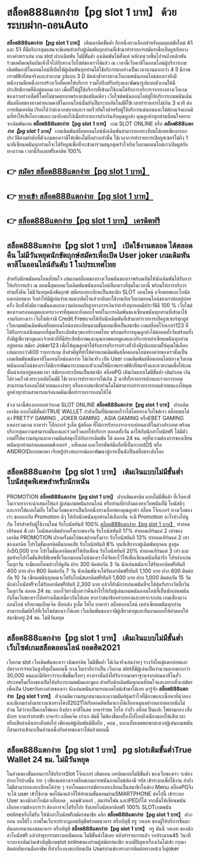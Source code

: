 # สล็อต888แตกง่าย【pg slot 1 บาท】  ด้วยระบบฝาก-ถอนAuto

**สล็อต888แตกง่าย【pg slot 1 บาท】** เติมเครดิตขั้นต่ำ  อีกหนึ่งทางเลือกสำหรับคนยุคสมัยใหม่ 4จี และ 5จี ที่มีบริการสุดแสนจะพิเศษสำหรับผู้เดิมพันทุกท่านที่เข้ามาทำรายการสมัครเพื่อเปิดยูสกับทางทางค่ายเราเล่น เกม slot  ฝากเดิมพัน ไม่มีขั้นต่ำ ลงเดิมพันได้ตั้งแต่ หลักหน่วยขึ้นไปจนถึงหลักพัน ร่วมเพลิดเพลินบันเทิงใจไปกับทางเว็บไซต์ของเราได้แล้ว ณ เวลานี้เว็บคาสิโนออนไลน์ผู้บริการเกมเดิมพันคาสิโนออนไลน์ที่เปิดให้ผู้เดิมพันทุกท่านได้ใช้บริการมาอย่างเป็นเวลานานมากกว่า 4 ปี มีภาพกราฟฟิกที่สมจริงและสวยงาม รูปแบบ 3 D
มิหนำซ้ำทางทางเว็บเกมพนันออนไลน์ของเรายังมี พนักงานมือหนึ่งการสร้างเว็บที่คอยให้บริการ  รวมไปถึงปรับปรุงและพัฒนารูปแบบตัวเกมให้มีประสิทธิภาพที่ดีอยู่ตลอดเวลา เพื่อที่ให้ผู้ใช้บริการที่เข้ามาใช้งานได้รับการบริการจากทางทางเว็บเกมของเราอย่างเต็มที่โดยไม่ขาดตกบกพร่องแม้แต่นิดเดียว เว็บไซต์พนันออนไลน์ผู้ให้บริการเกมพนันเดิมพันสล็อตของทางค่ายเกมคาสิโนออนไลน์นั้นยังเป็นระบบอัตโนมัติใช้เวลาทำรายการไม่เกิน 3 นาที ต่อการเติมเครดิต เรียกได้ว่าสะดวกสบายและรวดเร็วทันใจสำหรับผู้ใช้บริการแน่นอนและไม่ต้องแจ้งแอดมินที่ทำให้เสียโอกาสและเวลาอีกต่อไปเมื่อทำรายการฝากงินกับคุณลูกค้า
คุณลูกค้าทุกท่านที่สนใจอยากจะเดิมพันเกม **สล็อต888แตกง่าย【pg slot 1 บาท】** เกม SLOT ONLINE หรือ ***สล็อต888แตกง่าย【pg slot 1 บาท】*** เกมเดิมพันสล็อตออนไลน์นักเดิมพันสามารถลงทะเบียนได้เลยเพียงกรอกประวัติตามลำดับที่ตัวเกมของเรามีให้เพียงไม่กี่อย่างเท่านั้น ใช้เวลาการทำรายการเปิดยูสเซอร์ไม่ถึง 1 นาทีเซียนพนันทุกท่านก็จะได้รับยูสเพื่อที่จะเข้ามาร่วมสนุกสุดเร้าใจกับเว็บเกมออนไลน์เราเปิดยูสกับทางเราณ เวลานี้รับเลยฟรีเครดิต 100%

## 👉 [สมัคร สล็อต888แตกง่าย【pg slot 1 บาท】](https://archa888.com/)
## 👉 [ทางเข้า สล็อต888แตกง่าย【pg slot 1 บาท】](https://archa888.com/)
## 👉 [สล็อต888แตกง่าย【pg slot 1 บาท】 เครดิตฟรี](https://archa888.com/)

## สล็อต888แตกง่าย【pg slot 1 บาท】 เปิดใช้งานตลอด ได้ตลอดคืน ไม่มีวันหยุดนักขัตฤกษ์สมัครเพื่อเปิด User joker เกมเดิมพันคาสิโนออนไลน์อันดับ 1 ในประเทศไทย

สำหรับนักพนันคนไหนที่สนใจ เล่นเกมสล็อตของทางเว็บพนันของเราพร้อมเปิดให้นักเดิมพันได้รับการให้บริการแล้ว ณ ตอนนี้สุดยอดเว็บเดิมพันพนันออนไลน์ที่มาแรงที่สุดในเวลานี้ พร้อมให้การบริการท่านทั้งคืน ไม่มีวันหยุดนักขัตฤกษ์ สมัครลงทะเบียนเป็นสมาชิก SLOT ออนไลน์ แจ็กพอตและโบนัสแตกบ่อยมาก จึงทำให้มีผู้เล่นจำนวนมากติดใจแล้วกลับมาใช้งานกับเว็บเกมออนไลน์ของเราต่ออยู่บ่อยครั้ง อีกทั้งยังมีความมั่นคงและความปลอดภัยสูงทางการเงินจ่ายจริงทุกยอดมีประวัติดี 100 % เว็บไซต์ของเราครอบคลุมและครบวงจรที่สุดและยังตอบโจทย์ในการเดิมพันของเซียนพนันทุกท่านที่เข้ามาใช้งานกับทางเรา
เว็บไซต์เรามี Credit Freeแจกให้กับนักเดิมพันที่เข้ามาทำรายการเปิดยูสเซอร์ทุกยูส เว็บเกมพนันเดิมพันสล็อตออนไลน์ลงทะเบียนตามขั้นตอนเพื่อเป็นสมาชิก เกมสล็อตโจ๊กเกอร์123 ที่ได้รับกระแสนิยมมากที่สุดเป็นระดับต้นๆของประเทศไทย พร้อมบริการคุณลูกค้าได้ตลอดทั้งวันพร้อมทั้งยังมีผู้เชี่ยวชาญและเจ้าหน้าที่ที่มีประสิทธิภาพและคุณภาพคอยดูแลและบริการเหล่าเซียนพนันทุกท่านอยู่ตลอด สมัคร Joker123 เพื่อให้คุณลูกค้าได้รับการบริการอย่างทั่วถึงมีรูปแบบเกมให้คุณได้เลือกเล่นมากกว่า400 รายการเกม
สิ่งสำคัญที่ทำให้ค่ายเกมเดิมพันสล็อตออนไลน์ของค่ายของเรานั้นเป็นเกมเดิมพันพนันคาสิโนออนไลน์แตกง่าย ได้เงินจริง เปิด User  เกมเดิมพันสล็อตออนไลน์ทางเว็บเกมพนันออนไลน์ของเราได้มีการพัฒนาระบบและตัวเกมให้มีภาพกราฟฟิกที่สมจริงและสวยงามเพื่อให้เกมนั้นน่าเล่นอยู่ตลอดเวลา สมัครลงทะเบียนเป็นสมาชิก สล็อตPG เติมเงินแบบไม่มีขั้นต่ำ เติม/ถอน เงินได้รวดเร็วด้วยระบบอัตโนมัติ ใช้เวลาการทำรายการไม่เกิน 2 นาทีทั้งรายการฝากและรายการถอนสามารถแจ้งถอนได้ด้วยตนเองง่ายๆ หรือหากสมาชิกท่านใดไม่สามารถทำรายการถอนด้วยตนเองได้คุณลูกค้าทุกท่านสามารถแจ้งแอดมินเพื่อทำรายการถอนให้ได้

ช่วงเวลานี้ต้องบอกเลยว่าเกม SLOT ONLINE  **สล็อต888แตกง่าย【pg slot 1 บาท】** ฝากเติมเครดิต แบบไม่มีขั้นต่ำTRUE WALLET กำลังเป็นที่นิยมเลยก็ว่าได้โดยทางเว็บไซต์เรา สล็อตxoได้นำ PRETTY GAMING , JOKER GAMING , ASIA GAMING หรือEBET GAMING แหล่งรวมเกม บาคาร่า โป๊กเกอร์ รูเล็ต ตู้สล็อต ที่ได้การรับรองจากจากบ่อนคาสิโนต่างประเทศ พร้อมบริการสุดความสามารถมั่นคงและรวดเร็วคอยให้บริการ ตลอดทั้งวัน มาให้กับนักล่าโบนัสฟรี ได้มีตัวเกมที่ให้ความสนุกและความมันส์สนุกไปกับการเดิมพัน ได้ ตลอด 24 ชม. อยู่ที่ความต้องการของเซียนพนันทุกท่านผ่านบนคอมพิวเตอร์ , แท็บเลต และโทรศัพท์มือถือที่เป็นระบบIOS หรือ ANDROIDแบบพกพา เรียนรู้ประสบการณ์และพัฒนาสู่การเป็นนักปั่นสล็อตระดับโลก

## สล็อต888แตกง่าย【pg slot 1 บาท】 เติมเงินแบบไม่มีขั้นต่ำ โบนัสสุดพิเศษสำหรับนักพนัน

 PROMOTION  **สล็อต888แตกง่าย【pg slot 1 บาท】** ฝากเติมเครดิต แบบไม่มีขั้นต่ำ ที่เว็บคาสิโนเราอยากจะนำเสนอให้แก่  ผู้เล่นเกมพนันออนไลน์ หรือท่านที่กำลังมองหาเว็บพนันที่มี โบนัสดีๆ และการให้แบบไม่กั๊ก ให้ในเว็บของเราเป็นอีกหนึ่งทางเลือกของคุณลูกค้า สล็อต โจ๊กเกอร์ ทางเว็บของเรา ขอบอกกับ Promotion ดีๆ ให้กับนักพนันทุกท่านได้เลือกกัน จะมี Promotion อะไรบ้างไปดูกัน
โปรสำหรับผู้ใช้งานใหม่ รับโบนัสทันที 100% [สล็อต888แตกง่าย【pg slot 1 บาท】](https://archa888.com/) ทำยอดเทิร์นแค่ 4 เท่า
โบนัสเครดิตฝากครั้งแรกของวัน รับโบนัสทันที 17% ทำยอดเทิร์นแค่ 2 เท่าของเครดิต
 PROMOTION ฝากครั้งต่อไปของฝากครั้งแรก รับโบนัสทันที 13% ทำยอดเทิร์นแค่ 2 เท่าของเครดิต
โปรโมชั่นเครดิตคืนยอดเสีย รับโบนัสทันที 8% ทุนที่เสียจากผู้เดิมพันทุกคน สูงสุดถึง50,000 บาท
โปรโมชั่นเครดิตแชร์ให้กับเพื่อน รับโบนัสทันที 20% ทำยอดเทิร์นแค่ 3 เท่า
และสุดท้ายโปรโมชั่นสิทธิพิเศษที่เว็บเกมออนไลน์ของเราได้จัดหาไว้ให้เพื่อเซียนพนันที่น่ารัก โปรฝากเล่นในทุกวัน จะมีแบบไหนบ้างไปดูกัน
ฝาก 300 ติดต่อกัน 3 วัน นักเล่นพนันจะได้รับเครดิตฟรีทันที 400 บาท
ฝาก 800 ติดต่อกัน 7 วัน นักเดิมพันจะได้รับเครดิตฟรีทันที 1,100 บาท
ฝาก 600 ติดต่อกัน 10 วัน เซียนพนันทุกคนจะได้รับโบนัสเครดิตฟรีทันที 1,600 บาท
ฝาก 1,000 ติดต่อกัน 15 วัน นักล่าโบนัสฟรีจะได้รับเครดิตฟรีทันที 2,300 บาท
แล้วก็ยังมีการเล่นพนันที่จะได้ลุ้นรับรางวัลบิ๊กวินในทุกวัน ตลอด 24 ชม. บอกไว้ตรงนี้เลยว่าคืนกำไรให้กับผู้เล่นเกมพนันออนไลน์ที่เป็นนักเล่นพนันกับในเว็บของเราได้อย่างเต็มเหนี่ยวกันไปเลย หากว่าสมาชิกอยากลองและอยากจะเล่น เกมเสี่ยงดวงออนไลน์ หรือเกมแบ็กแจ๊ค ป๊อกเด้ง รูเล็ต ไฮโล บาคาร่า สล็อตออนไลน์ เหล่าเซียนพนันทุกท่านสามารถสัมผัสไปที่เว็บไซต์ของเราได้เลย เว็บเดิมพันของเรามีผู้เชี่ยวชาญและทีมงานคอยให้คำตอบให้สมาชิกอยู่ 24 ชม. ไม่มีวันหยุด

## สล็อต888แตกง่าย【pg slot 1 บาท】 เติมเงินแบบไม่มีขั้นต่ำ  เว็บไซต์เกมสล็อตออนไลน์ ยอดฮิต2021

เว็บเกม slot เว็บเดิมพันของเรา เติมเครดิต ไม่มีขั้นต่ำ ได้เงินจริงเล่นง่ายๆ รางวัลใหญ่แตกบ่อยและอัตราการจ่ายเงินสูงที่สุดในตอนนี้ ทางเว็บเราถือว่าเป็น เว็บเกม slotที่มีผู้เล่นเป็นจำนวนมากมากกว่า 30,000 คนและมีอัตราว่าจะเพิ่มขึ้นเรื่อยๆ ทางเรานั้นยังได้รับจากมาตราฐานจากบ่อนคาสิโนทั่วประเทศในเรื่องของเปิดให้บริการเกมพนันและดูแล สำหรับนักเดิมพันทุกคนที่สนใจและอยากที่จะสมัครเพื่อเปิด Userกับทางค่ายของเรา นักเล่นพนันสามารถแอดไลน์เข้ามาได้เลย
	มารู้จัก **สล็อต888แตกง่าย【pg slot 1 บาท】** ตัวเกมมีความสนุกสนานและความมันส์สุดเร้าใจที่มีภาพและเนื้อหาที่น่าลอง และมีเกมกำลังมาแรงแซงทางโค้งปี2021ให้กับยอดฮิตที่มาแรงได้เลือกหมุนอย่างหลากหลายนับไม่ถ้วน  ไม่ว่าจะเป็นเกมไพ่แคง  ยิงปลา คาสิโนสด บาคาร่าสด ไฮโล กำถั่ว สล็อต ปั่นแปะ ไพ่สามกอง เสือมังกร บาคาร่าสายฟ้า บาคาร่า แบ็คแจ๊ค เก้าเก ดัมมี่ ไม่ต้องขึ้นเครื่องไปไกลถึงเมืองนอกให้เสียเวลา หรือเสียค่าเดินทางอีกต่อไป เพียงแค่ผู้เดิมพันมีมือถือ , คอม , และแท็บเลตพกพาสะดวกผู้เล่นเกมพนันก็สามารถเข้ามาเป็นส่วนหนึ่งกับค่ายของเราได้แล้วตอนนี้

## สล็อต888แตกง่าย【pg slot 1 บาท】 pg slotเติมขั้นต่ำTrue Wallet 24 ชม. ไม่มีวันหยุด

ในส่วนของขั้นตอนการใช้บริการSlot โจ๊กเกอร์ เติมถอน เครดิตแบบไม่มีขั้นต่ำ ของเว็บของเรา จะต้องทำอะไรบ้างนั้น ง่าย ๆ เพียงแค่ทางเราสล็อตเกมการพนันออนไลน์ต้องมี รหัส เข้าระบบเพื่อใช้งาน ถ้ายังไม่มีสามารถลงทะเบียนได้ง่าย ๆ จากโหมดการสมัครลงทะเบียนเป็นสมาชิกในช่อง Menu สล็อตPGจึงจะได้ user เข้าใช้งาน พอได้มาแล้วก็ให้ทำตามขั้นตอนผ่านSMARTPHONE ต่อไปนี้
เข้าระบบ User  ของนักล่าโบนัส แท็บเลต , คอมพิวเตอร์ , สมาร์ทโฟน และiPEDก็ได้
จากนั้นให้เซียนพนันเลือกความต้องการว่า ต้องการจะได้รับโปร รับเลยโบนัสเครดิตฟรี 100% SLOTเกมพนัน onlineหรือไม่รับ
ให้นักล่าโบนัสฟรีสมัครสมาชิก คลิก **สล็อต888แตกง่าย【pg slot 1 บาท】** ฝากถอน ออโต้ไว ภาพในเว็บจะปรากฏเลขบัญชีพร้อมธนาคาร หรือบัญชี ทรู วอเลท ของผู้ให้บริการขึ้นมา
คัดลอกหมายเลขธนาคาร หรือบัญชี **สล็อต888แตกง่าย【pg slot 1 บาท】** ทรู มันนี่ วอเลท ของนักล่าโบนัสฟรี แล้วทำธุรกรรมระบบเติมถอน ไม่มีขั้นต่ำได้เลย
หลังทำรายการแล้ว รอประมาณ45 วินาที ระบบจะเติมเงินเข้าบัญชีเกมslot onlineของท่านผู้สมัครสมาชิก
หากมีปัญหาเรื่องเงินไม่เข้า กรุณาติดต่อทีมงานมืออาชีพ ที่ทำเรื่องลงทะเบียนเปิด Userผ่านช่องทางการติดต่อทางหน้าเว็บjoker


